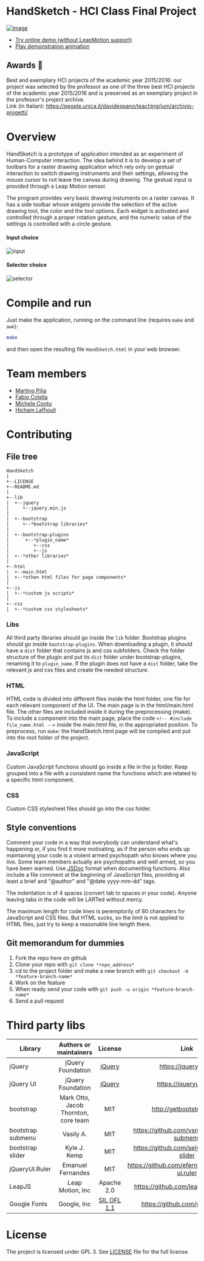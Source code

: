 # HandSketch - HCI Class Final Project

[![image](https://user-images.githubusercontent.com/1292230/112699718-22337100-8e95-11eb-88e1-acea3cb42729.png)](https://fcole90.github.io/handsketch/)

 - [Try online demo (without LeapMotion support)](https://fcole90.github.io/handsketch/)
 - [Play demonstration animation](https://github.com/fcole90/handsketch/blob/master/demo.md)

## Awards 🏅
Best and exemplary HCI projects of the academic year 2015/2016: our project was selected by the professor as one of the three best HCI projects of the academic year 2015/2016 and is preserved as an exemplary project in the professor's project archive.<br>
Link (in Italian): https://people.unica.it/davidespano/teaching/ium/archivio-progetti/

# Overview
HandSketch is a prototype of application intended as an experiment of Human-Computer interaction. The idea behind it is to develop a set of toolbars for a raster drawing application which rely only on gestual interaction to switch drawing instruments and their settings, allowing the mouse cursor to not leave the canvas during drawing. The gestual input is provided through a Leap Motion sensor.

The program provides very basic drawing instuments on a raster canvas. It has a side toolbar whose widgets provide the selection of the active drawing tool, the color and the tool options. Each widget is activated and controlled through a proper rotation gesture, and the numeric value of the settings is controlled with a circle gesture.

#### Input choice
![input](https://user-images.githubusercontent.com/1292230/69498741-ef214c00-0ef3-11ea-9f7a-be51d6e29aaa.gif)

#### Selector choice
![selector](https://user-images.githubusercontent.com/1292230/69498742-f0527900-0ef3-11ea-96cc-28cfe4a3b166.gif)

# Compile and run
Just make the application, running on the command line (requires `make` and `awk`):
```bash
make
```
and then open the resulting file `HandSketch.html` in your web browser.

# Team members
+ [Martino Pilia](https://martinopilia.com/)
+ [Fabio Colella](https://www.linkedin.com/in/fcole90/)
+ [Michele Contu](https://www.linkedin.com/in/michele-contu/)
+ [Hicham Lafhouli](https://github.com/HichamL)

# Contributing
## File tree

```
HandSketch
|
+--LICENSE
+--README.md
|
+--lib
|  +--jquery
|     +--jquery.min.js
|
|  +--bootstrap
|     +--*bootstrap libraries*
|
|  +--bootstrap-plugins
|      +--*plugin_name*
|         +--css
|         +--js
|  +--*other libraries*
|
+--html
|  +--main.html
|  +--*othen html files for page components*
|
+--js
|  +--*custom js scripts*
|
+--css
|  +--*custom css stylesheets*
```

### Libs
All third party libraries should go inside the `lib` folder. Bootstrap plugins should go inside `bootstrap-plugins`. When downloading a plugin, it should have a `dist` folder that contains js and css subfolders. Check the folder structure of the plugin and put its `dist` folder under bootstrap-plugins, renaming it to `plugin_name`. If the plugin does not have a `dist` folder, take the relevant js and css files and create the needed structure.

### HTML
HTML code is divided into different files inside the html folder, one file for each relevant component of the UI. The main page is in the html/main.html file. The other files are included inside it during the preprocessing (make). To include a component into the main page, place the code `<!-- #include file_name.html -->` inside the main.html file, in the appropriated position. To preprocess, run `make`: the HandSketch.html page will be compiled and put into the root folder of the project.

### JavaScript
Custom JavaScript functions should go inside a file in the js folder. Keep grouped into a file with a consistent name the functions which are related to a specific html component.

### CSS
Custom CSS stylesheet files should go into the css folder.

## Style conventions
Comment your code in a way that everybody can understand what's happening or, if you find it more motivating, as if the person who ends up maintaining your code is a violent armed psychopath who knows where you live. Some team members actually are psychopaths and well armed, so you have been warned. Use [JSDoc](http://usejsdoc.org/about-getting-started.html) format when documenting functions. Also include a file comment at the beginning of JavaScript files, providing at least a brief and "@author" and "@date yyyy-mm-dd" tags.

The indentation is of 4 spaces (convert tab to spaces in your code). Anyone leaving tabs in the code will be LARTed without mercy.

The maximum length for code lines is peremptorily of 80 characters for JavaScript and CSS files. But HTML sucks, so the limit is not applied to HTML files, just try to keep a reasonable line length there.

## Git memorandum for dummies

1. Fork the repo here on github
2. Clone your repo with ```git clone *repo_address*```
3. cd to the project folder and make a new branch with ```git checkout -b *feature-branch-name*```
4. Work on the feature
5. When ready send your code with ```git push -u origin *feature-branch-name*```
6. Send a pull request


# Third party libs

| Library           | Authors or maintainers               | License    | Link |
|-------------------|:------------------------------------:|:----------:|:----:|
| jQuery            | jQuery Foundation                    | [jQuery](https://github.com/jquery/jquery/blob/master/LICENSE.txt) | https://jquery.com/ |
| jQuery UI         | jQuery Foundation                    | [jQuery](https://github.com/jquery/jquery-ui/blob/master/LICENSE.txt) | https://jqueryui.com/ |
| bootstrap         | Mark Otto, Jacob Thornton, core team | MIT        | http://getbootstrap.com/ |
| bootstrap submenu | Vasily A.                            | MIT        | https://github.com/vsn4ik/bootstrap-submenu |
| bootstrap slider  | Kyle J. Kemp                         | MIT        | https://github.com/seiyria/bootstrap-slider |
| jQueryUI.Ruler    | Emanuel Fernandes                    | MIT        | https://github.com/efernandesng/jquery-ui.ruler |
| LeapJS            | Leap Motion, Inc                     | Apache 2.0 | https://github.com/leapmotion/leapjs |
| Google Fonts      | Google, Inc                          | [SIL OFL 1.1](http://scripts.sil.org/cms/scripts/page.php?item_id=OFL_web) | https://github.com/google/fonts

# License
The project is licensed under GPL 3. See [LICENSE](/LICENSE) file for the full
license.
